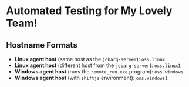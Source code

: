 # Automated Testing for My Lovely Team!

## Hostname Formats
- **Linux agent host** (same host as the `jobarg-server`): `oss.linux`
- **Linux agent host** (different host from the `jobarg-server`): `oss.linux1`
- **Windows agent host** (runs the `remote_run.exe` program): `oss.windows`
- **Windows agent host** (with `shiftjs` environment): `oss.windows1`

